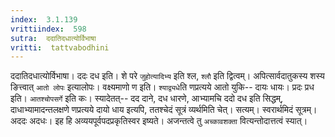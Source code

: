 ```yaml
---
index:  3.1.139
vrittiindex:  598
sutra:  ददातिदधात्योर्विभाषा
vritti:  tattvabodhini 
---
```


ददातिदधात्योर्विभाषा। ददः दध इति। शे परे `जुहोत्यादिभ्य` इति श्ल, `श्लौ` इति द्वित्वम्। अपित्सार्वदातुकस्य शस्य ङित्त्वात् `आतो लोपः` इत्यालोपः। वक्ष्यमाणो ण इति। `श्याद्व्यधे`ति णप्रत्यये आतो युकि-- दायः धायः। प्रदः प्रध इति। `आतश्चोपसर्गे` इति कः। स्यादेतत्-- दद दाने, दध धारणे, आभ्यामचि ददो दध इति सिद्धम्, दाधाभ्यामादन्तलक्षणे णप्रत्यये दायो धाय इत्यपि, ततश्चेदं सूत्रं व्यर्थमिति चेत्। सत्यम्। स्वरार्थमिदं सूत्रम्। अददः अदधः। इह हि अव्ययपूर्वपदप्रकृतिस्वर इष्यते। अजन्तत्वे तु `अच्कावशक्ता` वित्यन्तोदात्तत्वं स्यात्। 

